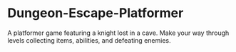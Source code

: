 # Dungeon-Escape-Platformer
A platformer game featuring a knight lost in a cave. Make your way through levels collecting items, abilities, and defeating enemies.
